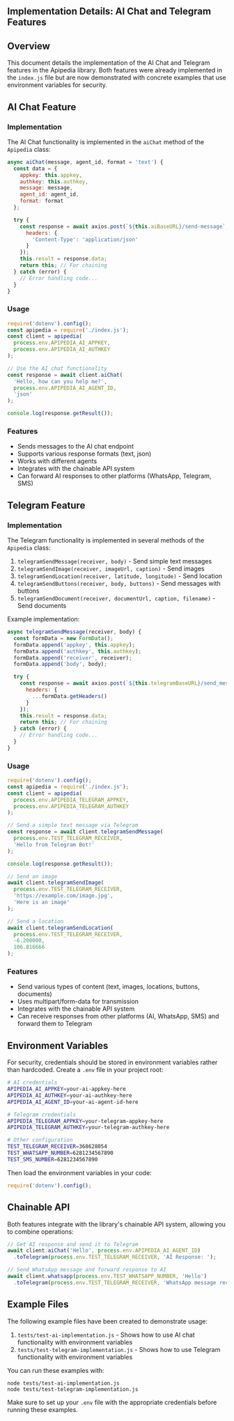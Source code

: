 ## Implementation Details: AI Chat and Telegram Features

## Overview
This document details the implementation of the AI Chat and Telegram features in the Apipedia library. Both features were already implemented in the `index.js` file but are now demonstrated with concrete examples that use environment variables for security.

## AI Chat Feature

### Implementation
The AI Chat functionality is implemented in the `aiChat` method of the `Apipedia` class:

```javascript
async aiChat(message, agent_id, format = 'text') {
  const data = {
    appkey: this.appkey,
    authkey: this.authkey,
    message: message,
    agent_id: agent_id,
    format: format
  };

  try {
    const response = await axios.post(`${this.aiBaseURL}/send-message`, data, {
      headers: {
        'Content-Type': 'application/json'
      }
    });
    this.result = response.data;
    return this; // For chaining
  } catch (error) {
    // Error handling code...
  }
}
```

### Usage
```javascript
require('dotenv').config();
const apipedia = require('./index.js');
const client = apipedia(
  process.env.APIPEDIA_AI_APPKEY, 
  process.env.APIPEDIA_AI_AUTHKEY
);

// Use the AI chat functionality
const response = await client.aiChat(
  'Hello, how can you help me?',
  process.env.APIPEDIA_AI_AGENT_ID,
  'json'
);

console.log(response.getResult());
```

### Features
- Sends messages to the AI chat endpoint
- Supports various response formats (text, json)
- Works with different agents
- Integrates with the chainable API system
- Can forward AI responses to other platforms (WhatsApp, Telegram, SMS)

## Telegram Feature

### Implementation
The Telegram functionality is implemented in several methods of the `Apipedia` class:

1. `telegramSendMessage(receiver, body)` - Send simple text messages
2. `telegramSendImage(receiver, imageUrl, caption)` - Send images
3. `telegramSendLocation(receiver, latitude, longitude)` - Send location
4. `telegramSendButtons(receiver, body, buttons)` - Send messages with buttons
5. `telegramSendDocument(receiver, documentUrl, caption, filename)` - Send documents

Example implementation:
```javascript
async telegramSendMessage(receiver, body) {
  const formData = new FormData();
  formData.append('appkey', this.appkey);
  formData.append('authkey', this.authkey);
  formData.append('receiver', receiver);
  formData.append('body', body);

  try {
    const response = await axios.post(`${this.telegramBaseURL}/send_message`, formData, {
      headers: {
        ...formData.getHeaders()
      }
    });
    this.result = response.data;
    return this; // For chaining
  } catch (error) {
    // Error handling code...
  }
}
```

### Usage
```javascript
require('dotenv').config();
const apipedia = require('./index.js');
const client = apipedia(
  process.env.APIPEDIA_TELEGRAM_APPKEY, 
  process.env.APIPEDIA_TELEGRAM_AUTHKEY
);

// Send a simple text message via Telegram
const response = await client.telegramSendMessage(
  process.env.TEST_TELEGRAM_RECEIVER, 
  'Hello from Telegram Bot!'
);

console.log(response.getResult());

// Send an image
await client.telegramSendImage(
  process.env.TEST_TELEGRAM_RECEIVER, 
  'https://example.com/image.jpg', 
  'Here is an image'
);

// Send a location
await client.telegramSendLocation(
  process.env.TEST_TELEGRAM_RECEIVER, 
  -6.200000, 
  106.816666
);
```

### Features
- Send various types of content (text, images, locations, buttons, documents)
- Uses multipart/form-data for transmission
- Integrates with the chainable API system
- Can receive responses from other platforms (AI, WhatsApp, SMS) and forward them to Telegram

## Environment Variables

For security, credentials should be stored in environment variables rather than hardcoded. Create a `.env` file in your project root:

```bash
# AI credentials
APIPEDIA_AI_APPKEY=your-ai-appkey-here
APIPEDIA_AI_AUTHKEY=your-ai-authkey-here
APIPEDIA_AI_AGENT_ID=your-ai-agent-id-here

# Telegram credentials
APIPEDIA_TELEGRAM_APPKEY=your-telegram-appkey-here
APIPEDIA_TELEGRAM_AUTHKEY=your-telegram-authkey-here

# Other configuration
TEST_TELEGRAM_RECEIVER=368628054
TEST_WHATSAPP_NUMBER=6281234567890
TEST_SMS_NUMBER=6281234567890
```

Then load the environment variables in your code:
```javascript
require('dotenv').config();
```

## Chainable API

Both features integrate with the library's chainable API system, allowing you to combine operations:

```javascript
// Get AI response and send it to Telegram
await client.aiChat('Hello', process.env.APIPEDIA_AI_AGENT_ID)
  .toTelegram(process.env.TEST_TELEGRAM_RECEIVER, 'AI Response: ');

// Send WhatsApp message and forward response to AI
await client.whatsapp(process.env.TEST_WHATSAPP_NUMBER, 'Hello')
  .toTelegram(process.env.TEST_TELEGRAM_RECEIVER, 'WhatsApp message received: ');
```

## Example Files

The following example files have been created to demonstrate usage:

1. `tests/test-ai-implementation.js` - Shows how to use AI chat functionality with environment variables
2. `tests/test-telegram-implementation.js` - Shows how to use Telegram functionality with environment variables

You can run these examples with:
```
node tests/test-ai-implementation.js
node tests/test-telegram-implementation.js
```

Make sure to set up your `.env` file with the appropriate credentials before running these examples.